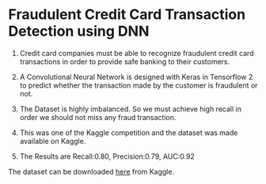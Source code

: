 # Fraudulent Credit Card Transaction Detection using DNN


1. Credit card companies must be able to recognize fraudulent credit card transactions in order to provide safe banking to their customers.

2. A Convolutional Neural Network is designed with Keras in Tensorflow 2 to predict whether the transaction made by the customer is fraudulent or not.

3. The Dataset is highly imbalanced. So we must achieve high recall in order we should not miss any fraud transaction. 

3. This was one of the Kaggle competition and the dataset was made available on Kaggle.

4. The Results are Recall:0.80, Precision:0.79, AUC:0.92




The dataset can be downloaded [here](https://www.kaggle.com/mlg-ulb/creditcardfraud) from Kaggle.
